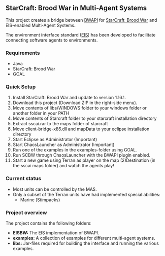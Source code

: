 ## StarCraft: Brood War in Multi-Agent Systems

This project creates a bridge between [BWAPI](https://code.google.com/p/bwapi/ "BWAPI") for [StarCraft: Brood War](http://us.blizzard.com/en-us/games/sc/ "StarCraft: Brood War") and EIS-enabled Multi-Agent Systems. 

The environment interface standard ([EIS](https://github.com/eishub/eis/wiki "EIS")) has been developed to facilitate connecting software agents to environments. 

### Requirements
* Java
* StarCraft: Brood War
* GOAL

### Quick Setup
1. Install StarCraft: Brood War and update to version 1.16.1.
3. Download this project (Download ZIP in the right-side menu).
4. Move contents of libs/WINDOWS folder to your windows folder or another folder in your PATH
5. Move contents of Starcraft folder to your starcraft installation directory
6. Extract sscai.rar to the maps folder of starcraft
7. Move client-bridge-x86.dll and mapData to your eclipse installation directory
8. Start Eclipse as Administrator (Important)
9. Start ChaosLauncher as Administrator (Important)
10. Run one of the examples in the examples-folder using GOAL.
11. Run SCBW through ChaosLauncher with the BWAPI plugin enabled.
12. Start a new game using Terran as player on the map (2)Destination (in the sscai maps folder) and watch the agents play!

### Current status

- Most units can be controlled by the MAS.
- Only a subset of the Terran units have had implemented special abilities:
	- Marine (Stimpacks)

### Project overview
The project contains the following folders:

* **EISBW:** The EIS implementation of BWAPI. 
* **examples:** A collection of examples for different multi-agent systems.
* **libs:** Jar-files required for building the interface and running the various examples.
